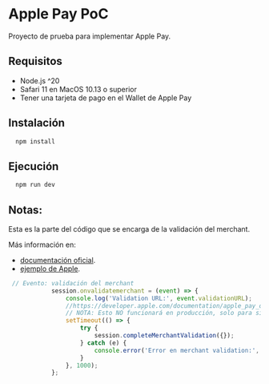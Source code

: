 # Apple Pay PoC

Proyecto de prueba para implementar Apple Pay.

## Requisitos
- Node.js ^20
- Safari 11 en MacOS 10.13 o superior
- Tener una tarjeta de pago en el Wallet de Apple Pay

## Instalación
```bash
  npm install
```

## Ejecución
```bash
  npm run dev
```

 
## Notas:
Esta es la parte del código que se encarga de la validación del merchant.

Más información en:
- [documentación oficial](https://developer.apple.com/documentation/apple_pay_on_the_web/applepaysession/1778021-onvalidatemerchant).
- [ejemplo de Apple](https://applepaydemo.apple.com/apple-pay-js-api#requirements).

```js
 // Evento: validación del merchant
            session.onvalidatemerchant = (event) => {
                console.log('Validation URL:', event.validationURL);
                //https://developer.apple.com/documentation/apple_pay_on_the_web/applepaysession/1778021-onvalidatemerchant
                // NOTA: Esto NO funcionará en producción, solo para simular el flujo
                setTimeout(() => {
                    try {
                        session.completeMerchantValidation({});
                    } catch (e) {
                        console.error('Error en merchant validation:', e);
                    }
                }, 1000);
            };
```